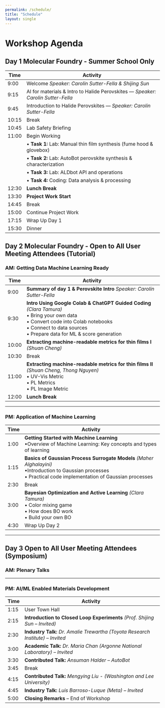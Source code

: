 ```yaml
---
permalink: /schedule/
title: "Schedule"
layout: single
---
```

# Workshop Agenda

## Day 1 Molecular Foundry - Summer School Only

| Time   | Activity                                                                 |
|--------|--------------------------------------------------------------------------|
| 9:00   | Welcome  *Speaker: Carolin Sutter-Fella & Shijing Sun*                             |
| 9:15   | AI for materials & Intro to Halide Perovskites — *Speaker: Carolin Sutter-Fella*   |
| 9:45   | Introduction to Halide Perovskites — *Speaker: Carolin Sutter-Fella*     |
| 10:15  | Break        |
| 10:45  | Lab Safety Briefing                                                    |
| 11:00  | Begin Working                                                    |
|        | • **Task 1:** Lab: Manual thin film synthesis (fume hood & glovebox)          |
|        | • **Task 2:** Lab: AutoBot perovskite synthesis & characterization            |
|        | • **Task 3:** Lab: ALDbot API and operations                     |
|        | • **Task 4:** Coding: Data analysis & processing                                  |
| 12:30  | **Lunch Break**                                                           |
| 13:30  | **Project Work Start**                                                    |
| 14:45  | Break                                                                     |
| 15:00  | Continue Project Work                                                     |
| 17:15  | Wrap Up Day 1                                                             |
| 15:30  | Dinner                                                                    |



## Day 2 Molecular Foundry - Open to All User Meeting Attendees (Tutorial)

### AM: Getting Data Machine Learning Ready

| Time   | Activity |
|--------|----------|
| 9:00   | **Summary of day 1 & Perovskite Intro** *Speaker: Carolin Sutter-Fella* |
| 9:30   | **Intro Using Google Colab & ChatGPT Guided Coding** *(Clara Tamura)* <br>• Bring your own data <br>• Convert code into Colab notebooks<br>• Connect to data sources <br>• Prepare data for ML & score generation |
| 10:00  | **Extracting machine-readable metrics for thin films I** *(Shuan Cheng)*  <br> |
| 10:30  | Break |
| 11:00  | **Extracting machine-readable metrics for thin films II** *(Shuan Cheng, Thong Nguyen)*<br>• UV-Vis Metric<br>• PL Metrics <br>• PL Image Metric |
| 12:00  | **Lunch Break** |

---

### PM: Application of Machine Learning

| Time   | Activity |
|--------|----------|
| 1:00   | **Getting Started with Machine Learning** <br>•Overview of Machine Learning: Key concepts and types of learning |
| 1:15   | **Basics of Gaussian Process Surrogate Models** *(Maher Alghalayini)* <br>•Introduction to Gaussian processes <br>• Practical code implementation of Gaussian processes |
| 2:30   | Break |
| 3:00   | **Bayesian Optimization and Active Learning** *(Clara Tamura)* <br>• Color mixing game <br>• How does BO work <br>• Build your own BO |
| 4:30   | Wrap Up Day 2

---

## Day 3 Open to All User Meeting Attendees (Symposium)

### AM: Plenary Talks

---

### PM: AI/ML Enabled Materials Development

| Time   | Activity |
|--------|----------|
| 1:15   | User Town Hall |
| 2:15   | **Introduction to Closed Loop Experiments** *(Prof. Shijing Sun – Invited)* |
| 2:30   | **Industry Talk:** *Dr. Amalie Trewartha (Toyota Research Institute) – Invited* |
| 3:00   | **Academic Talk:** *Dr. Maria Chan (Argonne National Laboratory) – Invited* |
| 3:30  | **Contributed Talk:** *Ansuman Halder – AutoBot* |
| 3:45   | Break |
| 4:15   | **Contributed Talk:** *Mengying Liu - (Washington and Lee University)*|
| 4:45   | **Industry Talk:** *Luis Barroso-Luque (Meta) – Invited* |
| 5:00   | **Closing Remarks** – End of Workshop |
